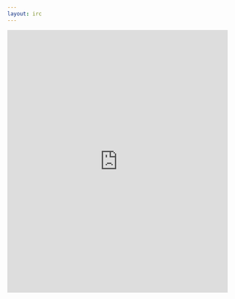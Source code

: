 ```yaml
---
layout: irc
---
```

<iframe src="https://kiwiirc.com/client/irc.freenode.net/##osgeopt" style="border:0; width:100%; height:600px;"></iframe>
